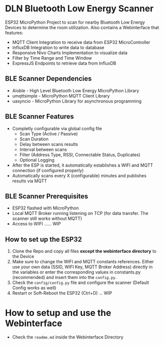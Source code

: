 # DLN Bluetooth Low Energy Scanner
ESP32 MicroPython Project to scan for nearby Bluetooth Low Energy Devices to determine the room utilization. Also contains a Webinterface that features:
- MQTT Client Integration to receive data from ESP32 MicroController
- InfluxDB Integration to write data to database
- Responsive Nivo Charts Implementation to visualize data
- Filter by Time Range and Time Window
- ExpressJS Endpoints to retrieve data from InfluxDB

## BLE Scanner Dependencies
- Aioble - High Level Bluetooth Low Energy MicroPython Library
- umqttsimple - MicroPython MQTT Client Library
- uasyncio - MicroPython Library for asynchronous programming  

## BLE Scanner Features
- Completly configurable via global config file
    - Scan Type (Active / Passive)
    - Scan Duration
    - Delay between scans results
    - Interval between scans
    - Filter (Address Type, RSSI, Connectable Status, Duplicates)
    - Optional Logging
- After the ESP is started, it automatically establishes a WIFI and MQTT connection (if configured properly)  
- Automatically scans every X (configurable) minutes and publishes results via MQTT 

## BLE Scanner Prerequisites
- ESP32 flashed with MicroPython
- Local MQTT Broker running listening on TCP (for data transfer. The scanner still works without MQTT)
- Access to WIFI
...... WIP

## How to set up the ESP32 
1. Clone the Repo and copy all files **except the webinterface directory** to the Device 
2. Make sure to change the WIFI and MQTT constants references. Either use your own data (SSID, WIFI Key, MQTT Broker Address) directly in the variables or enter the corresponding values in constants.py (recommended) and insert them into the `config.py`.
3. Check the `config/config.py` file and configure the scanner (Default Config works as well)
4. Restart or Soft-Reboot the ESP32 (Ctrl+D)
... WIP

# How to setup and use the Webinterface
- Check the `readme.md` inside the Webinterface Directory


